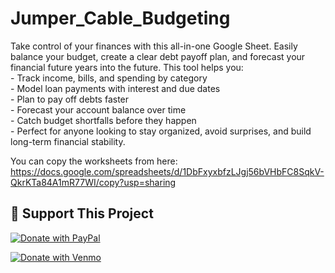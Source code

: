# Jumper_Cable_Budgeting

Take control of your finances with this all-in-one Google Sheet. Easily balance your budget, create a clear debt payoff plan, and forecast your financial future years into the future. This tool helps you:			
	- Track income, bills, and spending by category						
	- Model loan payments with interest and due dates						
	- Plan to pay off debts faster						
	- Forecast your account balance over time						
	- Catch budget shortfalls before they happen						
	- Perfect for anyone looking to stay organized, avoid surprises, and build long-term financial stability.			

You can copy the worksheets from here:
https://docs.google.com/spreadsheets/d/1DbFxyxbfzLJgj56bVHbFC8SqkV-QkrKTa84A1mR77WI/copy?usp=sharing


## 💸 Support This Project
[![Donate with PayPal](https://img.shields.io/badge/Donate-PayPal-blue.svg)](https://www.paypal.com/donate/?business=JQJEUBNUFAT5E&no_recurring=0&item_name=Thank+you+for+your+support%21&currency_code=USD)

[![Donate with Venmo](https://img.shields.io/badge/Donate-Venmo-45d8ac.svg)](https://www.venmo.com/u/Cliff-Flanders)

